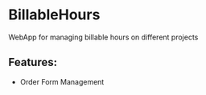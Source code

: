 # BillableHours

WebApp for managing billable hours on different projects

## Features:

- Order Form Management
